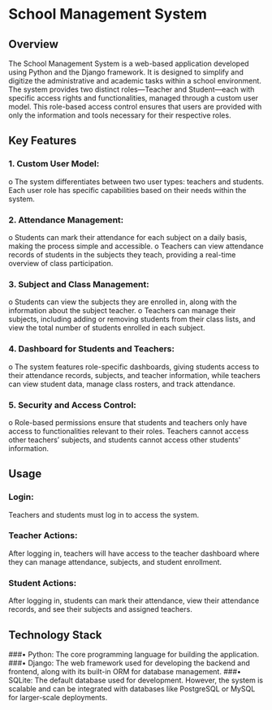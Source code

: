 # School Management System
## Overview

The School Management System is a web-based application developed using Python and the Django framework.
It is designed to simplify and digitize the administrative and academic tasks within a school environment. 
The system provides two distinct roles—Teacher and Student—each with specific access rights and functionalities, managed through a custom user model. 
This role-based access control ensures that users are provided with only the information and tools necessary for their respective roles.

## Key Features

### 1.	Custom User Model:
o	The system differentiates between two user types: teachers and students. Each user role has specific capabilities based on their needs within the system.
### 2.	Attendance Management:
o	Students can mark their attendance for each subject on a daily basis, making the process simple and accessible.
o	Teachers can view attendance records of students in the subjects they teach, providing a real-time overview of class participation.
### 3.	Subject and Class Management:
o	Students can view the subjects they are enrolled in, along with the information about the subject teacher.
o	Teachers can manage their subjects, including adding or removing students from their class lists, and view the total number of students enrolled in each subject.
### 4.	Dashboard for Students and Teachers:
o	The system features role-specific dashboards, giving students access to their attendance records, subjects, and teacher information, while teachers can view student data, manage class rosters, and track attendance.
### 5.	Security and Access Control:
o	Role-based permissions ensure that students and teachers only have access to functionalities relevant to their roles. Teachers cannot access other teachers’ subjects, and students cannot access other students' information.

## Usage
### Login:
Teachers and students must log in to access the system.
### Teacher Actions:
After logging in, teachers will have access to the teacher dashboard where they can manage attendance, subjects, and student enrollment.
### Student Actions:
After logging in, students can mark their attendance, view their attendance records, and see their subjects and assigned teachers.

## Technology Stack
###•	Python: The core programming language for building the application.
###•	Django: The web framework used for developing the backend and frontend, along with its built-in ORM for database management.
###•	SQLite: The default database used for development. However, the system is scalable and can be integrated with databases like PostgreSQL or MySQL for larger-scale deployments.

